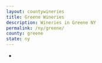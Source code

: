 ```yaml
---
layout: countywineries
title: Greene Wineries
description: Wineries in Greene NY
permalink: /ny/greene/
county: greene
state: ny
---
```

-
